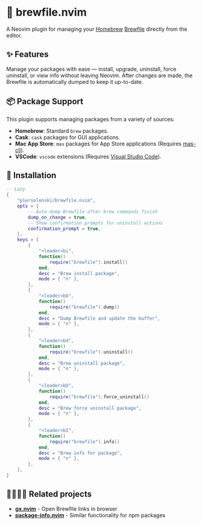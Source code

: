 # 🍺 brewfile.nvim

A Neovim plugin for managing your [Homebrew](https://brew.sh/) [Brewfile](https://docs.brew.sh/Brew-Bundle-and-Brewfile) directly from the editor.

## ✨ Features

Manage your packages with ease — install, upgrade, uninstall, force uninstall, or view info without leaving Neovim. After changes are made, the Brewfile is automatically dumped to keep it up-to-date.

## 📦 Package Support

This plugin supports managing packages from a variety of sources:

- **Homebrew**: Standard `brew` packages.
- **Cask**: `cask` packages for GUI applications.
- **Mac App Store**: `mas` packages for App Store applications (Requires [mas-cli](https://github.com/mas-cli/mas)).
- **VSCode**: `vscode` extensions (Requires [Visual Studio Code](https://code.visualstudio.com/)).

## 🔩 Installation

```lua
-- Lazy
{
	"piersolenski/brewfile.nvim",
    opts = {
        -- Auto-dump Brewfile after brew commands finish
        dump_on_change = true,
        -- Show confirmation prompts for uninstall actions
        confirmation_prompt = true,
    },
	keys = {
		{
			"<leader>bi",
			function()
				require("brewfile").install()
			end,
            desc = "Brew install package",
            mode = { "n" },
		},
        {
            "<leader>bb",
            function()
                require("brewfile").dump()
            end,
            desc = "Dump Brewfile and update the buffer",
            mode = { "n" },
        },
		{
			"<leader>bd",
			function()
				require("brewfile").uninstall()
			end,
            desc = "Brew uninstall package",
            mode = { "n" },
		},
		{
			"<leader>bD",
			function()
				require("brewfile").force_uninstall()
			end,
            desc = "Brew force uninstall package",
            mode = { "n" },
		},
		{
			"<leader>bI",
			function()
				require("brewfile").info()
			end,
            desc = "Brew info for package",
            mode = { "n" },
		},
	},
}
```

## 👨‍👩‍👧‍👦 Related projects

- **[gx.nvim](https://github.com/chrishrb/gx.nvim)** - Open Brewfile links in browser
- **[package-info.nvim](https://github.com/vuki656/package-info.nvim)** - Similar functionality for npm packages
